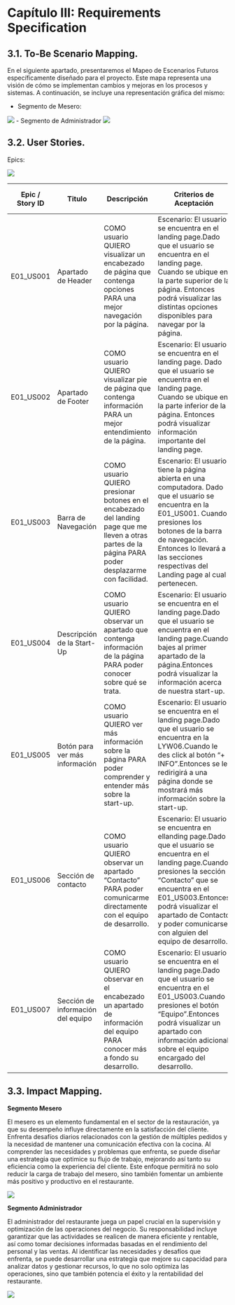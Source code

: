 # Capítulo III: Requirements Specification

## 3.1. To-Be Scenario Mapping.
En el siguiente apartado, presentaremos el Mapeo de Escenarios Futuros específicamente diseñado para el proyecto. Este mapa representa una visión de cómo se implementan cambios y mejoras en los procesos y sistemas. A continuación, se incluye una representación gráfica del mismo: 
- Segmento de Mesero:
<img src="./Resources/images/sm1.png" >
- Segmento de Administrador
<img src="./Resources/images/sm2.png" >

## 3.2. User Stories.

Epics:

<img src="./Resources/images/e1.png" >

| Epic / Story ID | Titulo | Descripción                                           | Criterios de Aceptación                                                                                                                                                                                  | Relacionado con (Epic ID) |
| ------ | ------ | ------------------------------------------------ | -------------------------------------------------------------------------------------------------------------------------------------------------------------------------------------------- | ----------------------- |
|   E01_US001    | Apartado de Header  | COMO usuario QUIERO visualizar un encabezado de página que contenga opciones PARA una mejor navegación por la página.| Escenario: El usuario se encuentra en el landing page.Dado que el usuario se encuentra en el landing page. Cuando se ubique en la parte superior de la página. Entonces podrá visualizar las distintas opciones disponibles para navegar por la página. | 1                       |
| E01_US002      | Apartado de Footer | COMO usuario QUIERO visualizar pie de página que contenga información PARA un mejor entendimiento de la página.                      | Escenario: El usuario se encuentra en el landing page. Dado que el usuario se encuentra en el landing page. Cuando se ubique en la parte inferior de la página. Entonces podrá visualizar información importante del landing page.                              |       1              |
| E01_US003      | Barra de Navegación  | COMO usuario QUIERO presionar botones en el encabezado del landing page que me lleven a otras partes de la página PARA poder desplazarme con facilidad.                      | Escenario: El usuario tiene la página abierta en una computadora. Dado que el usuario se encuentra en la E01_US001. Cuando presiones los botones de la barra de navegación. Entonces lo llevará a las secciones respectivas del Landing page al cual pertenecen.                           | 1                       |
| E01_US004      | Descripción de la Start-Up  | COMO usuario QUIERO observar un apartado que contenga información de la página PARA poder conocer sobre qué se trata.                      | Escenario: El usuario se encuentra en el landing page.Dado que el usuario se encuentra en el landing page.Cuando bajes al primer apartado de la página.Entonces podrá visualizar la información acerca de nuestra start-up.                           | 1                       |
| E01_US005      | Botón para ver más información  | COMO usuario QUIERO ver más información sobre la página PARA poder comprender y entender más sobre la start-up.                      | Escenario: El usuario se encuentra en el landing page.Dado que el usuario se encuentra en la LYW06.Cuando le des click al botón “+ INFO”.Entonces se le redirigirá a una página donde se mostrará más información sobre la start-up.                          | 1                       |
| E01_US006      | Sección de contacto | COMO usuario QUIERO observar un apartado “Contacto” PARA poder comunicarme directamente con el equipo de desarrollo.                     | Escenario: El usuario se encuentra en ellanding page.Dado que el usuario se encuentra en el landing page.Cuando presiones la sección “Contacto” que se encuentra en el E01_US003.Entonces podrá visualizar el apartado de Contacto y poder comunicarse con alguien del equipo de desarrollo.                          | 1                       |
| E01_US007      | Sección de información del equipo  | COMO usuario QUIERO observar en el encabezado un apartado de información del equipo PARA conocer más a fondo su desarrollo.                     | Escenario: El usuario se encuentra en el landing page.Dado que el usuario se encuentra en el E01_US003.Cuando presiones el botón “Equipo”.Entonces podrá visualizar un apartado con información adicional sobre el equipo encargado del desarrollo.                         | 1                       |


## 3.3. Impact Mapping.

**Segmento Mesero**

El mesero es un elemento fundamental en el sector de la restauración, ya que su desempeño influye directamente en la satisfacción del cliente. Enfrenta desafíos diarios relacionados con la gestión de múltiples pedidos y la necesidad de mantener una comunicación efectiva con la cocina. Al comprender las necesidades y problemas que enfrenta, se puede diseñar una estrategia que optimice su flujo de trabajo, mejorando así tanto su eficiencia como la experiencia del cliente. Este enfoque permitirá no solo reducir la carga de trabajo del mesero, sino también fomentar un ambiente más positivo y productivo en el restaurante.

<img src="./Resources/images/im1.png" >

**Segmento Administrador**

El administrador del restaurante juega un papel crucial en la supervisión y optimización de las operaciones del negocio. Su responsabilidad incluye garantizar que las actividades se realicen de manera eficiente y rentable, así como tomar decisiones informadas basadas en el rendimiento del personal y las ventas. Al identificar las necesidades y desafíos que enfrenta, se puede desarrollar una estrategia que mejore su capacidad para analizar datos y gestionar recursos, lo que no solo optimiza las operaciones, sino que también potencia el éxito y la rentabilidad del restaurante.

<img src="./Resources/images/im2.png" >
